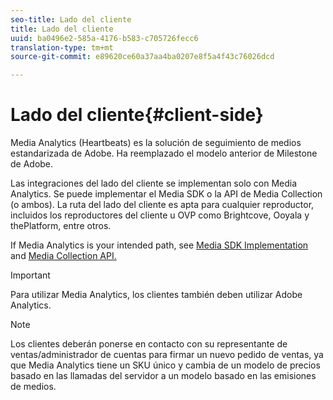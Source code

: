 ```yaml
---
seo-title: Lado del cliente
title: Lado del cliente
uuid: ba0496e2-585a-4176-b583-c705726fecc6
translation-type: tm+mt
source-git-commit: e89620ce60a37aa4ba0207e8f5a4f43c76026dcd

---
```



# Lado del cliente{#client-side}

Media Analytics (Heartbeats) es la solución de seguimiento de medios estandarizada de Adobe. Ha reemplazado el modelo anterior de Milestone de Adobe.

Las integraciones del lado del cliente se implementan solo con Media Analytics. Se puede implementar el Media SDK o la API de Media Collection (o ambos). La ruta del lado del cliente es apta para cualquier reproductor, incluidos los reproductores del cliente u OVP como Brightcove, Ooyala y thePlatform, entre otros.

If Media Analytics is your intended path, see [Media SDK Implementation](/help/sdk-implement/setup/setup-overview.md) and [Media Collection API.](/help/media-collection-api/mc-api-overview.md)

>[!IMPORTANT]
>
>Para utilizar Media Analytics, los clientes también deben utilizar Adobe Analytics.

>[!NOTE]
>
>Los clientes deberán ponerse en contacto con su representante de ventas/administrador de cuentas para firmar un nuevo pedido de ventas, ya que Media Analytics tiene un SKU único y cambia de un modelo de precios basado en las llamadas del servidor a un modelo basado en las emisiones de medios.

